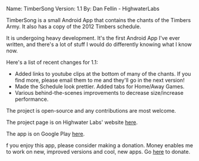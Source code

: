 Name: TimberSong
Version: 1.1
By: Dan Fellin - HighwaterLabs

TimberSong is a small Android App that contains the chants of the Timbers Army. It also has a copy of the 2012 Timbers schedule.

It is undergoing heavy development. It's the first Android App I've ever written, and there's a lot of stuff I would do differently knowing what I know now.

Here's a list of recent changes for 1.1:

+ Added links to youtube clips at the bottom of many of the chants. If you find more, please email them to me and they'll go in the next version!
+ Made the Schedule look prettier. Added tabs for Home/Away Games.
+ Various behind-the-scenes improvements to decrease size/increase performance.

The project is open-source and any contributions are most welcome.

The project page is on Highwater Labs' website [here](http://www.highwaterlabs.com/apps/timbersong.html).

The app is on Google Play [here](https://play.google.com/store/apps/details?id=com.fellin.timbersong).

f you enjoy this app, please consider making a donation. Money enables me to work on new, improved versions and cool, new apps. Go [here](http://highwaterlabs.com/donate.html) to donate.
